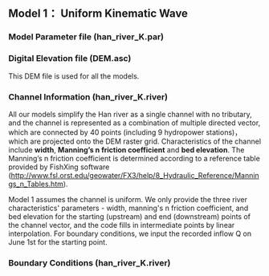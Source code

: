 ## Model 1： Uniform Kinematic Wave

### Model Parameter file (han_river_K.par)

### Digital Elevation file (DEM.asc)

This DEM file is used for all the models.

### Channel Information (han_river_K.river)

All our models simplify the Han river as a single channel with no tributary, and the channel is represented as a combination of multiple directed vector, which are connected by 40 points (including 9 hydropower stations)，which are projected onto the DEM raster grid. Characteristics of the channel include **width**, **Manning’s n friction coefficient** and **bed elevation**. The Manning’s n friction coefficient is determined according to a reference table provided by FishXing software (http://www.fsl.orst.edu/geowater/FX3/help/8_Hydraulic_Reference/Mannings_n_Tables.htm).

Model 1 assumes the channel is uniform. We only provide the three river characteristics' parameters - width, manning's n friction coefficient, and bed elevation for the starting (upstream) and end (downstream) points of the channel vector, and the code fills in intermediate points by linear interpolation. For boundary conditions, we input the recorded inflow Q on June 1st for the starting point.


### Boundary Conditions (han_river_K.river)